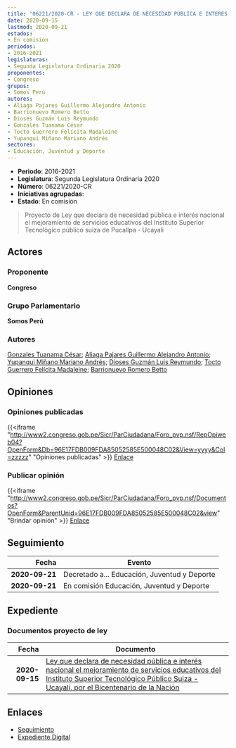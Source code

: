 ```yaml
---
title: "06221/2020-CR - LEY QUE DECLARA DE NECESIDAD PÚBLICA E INTERÉS NACIONAL EL MEJORAMIENTO DE SERVICIOS EDUCATIVOS DEL INSTITUTO SUPERIOR TECNOLÓGICO PÚBLICO SUIZA- UCALAYY, POR EL BICENTENARIO DE LA NACIÓN"
date: 2020-09-15
lastmod: 2020-09-21
estados:
- En comisión
periodos:
- 2016-2021
legislaturas:
- Segunda Legislatura Ordinaria 2020
proponentes:
- Congreso
grupos:
- Somos Perú
autores:
- Aliaga Pajares Guillermo Alejandro Antonio
- Barrionuevo Romero Betto
- Dioses Guzmán Luis Reymundo
- Gonzales Tuanama César
- Tocto Guerrero Felícita Madaleine
- Yupanqui Miñano Mariano Andrés
sectores:
- Educación, Juventud y Deporte
---
```

- **Periodo**: 2016-2021
- **Legislatura**: Segunda Legislatura Ordinaria 2020
- **Número**: 06221/2020-CR
- **Iniciativas agrupadas**: 
- **Estado**: En comisión

> Proyecto de Ley que declara de necesidad pública e interés nacional el mejoramiento de servicios educativos del Instituto Superior Tecnológico público suiza de Pucallpa - Ucayali


## Actores

### Proponente

**Congreso**

### Grupo Parlamentario

**Somos Perú**

### Autores

[Gonzales Tuanama César](mailto:mailto:cgonzales@congreso.gob.pe); [Aliaga Pajares Guillermo Alejandro Antonio](mailto:mailto:galiaga@congreso.gob.pe); [Yupanqui Miñano Mariano Andrés](mailto:mailto:myupanqui@congreso.gob.pe); [Dioses Guzmán Luis Reymundo](mailto:mailto:ldioses@congreso.gob.pe); [Tocto Guerrero Felícita Madaleine](mailto:mailto:ftocto@congreso.gob.pe); [Barrionuevo Romero Betto](mailto:mailto:bbarrionuevo@congreso.gob.pe)

## Opiniones

### Opiniones publicadas

{{<iframe "http://www2.congreso.gob.pe/Sicr/ParCiudadana/Foro_pvp.nsf/RepOpiweb04?OpenForm&Db=96E17FDB009FDA85052585E500048C02&View=yyyy&Col=zzzzz" "Opiniones publicadas" >}}
[Enlace](http://www2.congreso.gob.pe/Sicr/ParCiudadana/Foro_pvp.nsf/RepOpiweb04?OpenForm&Db=96E17FDB009FDA85052585E500048C02&View=yyyy&Col=zzzzz)

### Publicar opinión

{{<iframe "http://www2.congreso.gob.pe/Sicr/ParCiudadana/Foro_pvp.nsf/Documentos?OpenForm&ParentUnid=96E17FDB009FDA85052585E500048C02&view" "Brindar opinión" >}}
[Enlace](http://www2.congreso.gob.pe/Sicr/ParCiudadana/Foro_pvp.nsf/Documentos?OpenForm&ParentUnid=96E17FDB009FDA85052585E500048C02&view)


## Seguimiento

| Fecha | Evento |
|------:|--------|
| **2020-09-21** | Decretado a... Educación, Juventud y Deporte |
| **2020-09-21** | En comisión Educación, Juventud y Deporte |

## Expediente

### Documentos proyecto de ley

| Fecha | Documento |
|------:|-----------|
| **2020-09-15** | [Ley que declara de necesidad pública e interés nacional el mejoramiento de servicios educativos del Instituto Superior Tecnológico Público Suiza - Ucayali, por el Bicentenario de la Nación](http://www.leyes.congreso.gob.pe/Documentos/2016_2021/Proyectos_de_Ley_y_de_Resoluciones_Legislativas/PL06221-20200915.pdf) |

## Enlaces

- [Seguimiento](http://www2.congreso.gob.pe/Sicr/TraDocEstProc/CLProLey2016.nsf/f7fff46988ca05b1052578e100829cc7/eb6d57d0c6485a7c052585e5000350da?OpenDocument)
- [Expediente Digital](http://www2.congreso.gob.pe/Sicr/TraDocEstProc/Expvirt_2011.nsf/visbusqptramdoc1621/06221?opendocument)

